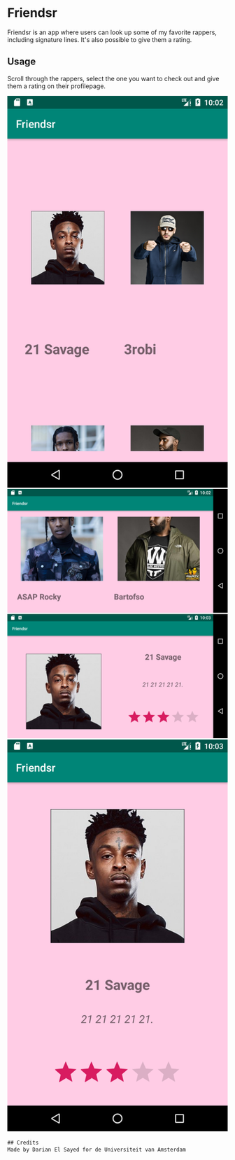 # Friendsr

Friendsr is an app where users can look up some of my favorite rappers, including signature lines. It's also possible to give them a rating. 


## Usage

Scroll through the rappers, select the one you want to check out and give them a rating on their profilepage.


![ScreenShot1](https://github.com/dutchfarao/Friendsr/blob/master/doc/Screenshot1.png)
![ScreenShot2](https://github.com/dutchfarao/Friendsr/blob/master/doc/Screenshot2.png)
![ScreenShot3](https://github.com/dutchfarao/Friendsr/blob/master/doc/Screenshot3.png)
![ScreenShot4](https://github.com/dutchfarao/Friendsr/blob/master/doc/Screenshot4.png)



```
## Credits
Made by Darian El Sayed for de Universiteit van Amsterdam
